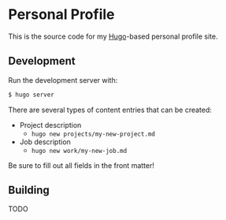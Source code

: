 # Personal Profile

This is the source code for my [Hugo](https://gohugo.io)-based personal profile site.

## Development

Run the development server with:
```sh
$ hugo server
```

There are several types of content entries that can be created:

* Project description
    * `hugo new projects/my-new-project.md`
* Job description
    * `hugo new work/my-new-job.md`

Be sure to fill out all fields in the front matter!

## Building

TODO

